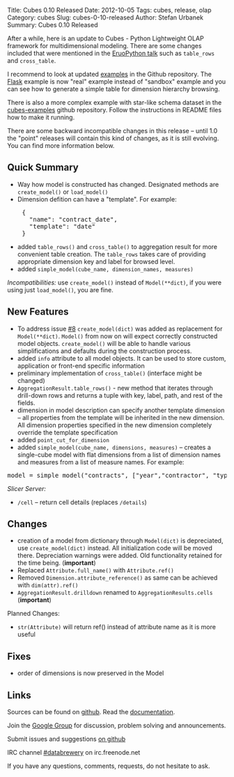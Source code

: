 Title: Cubes 0.10 Released
Date: 2012-10-05
Tags: cubes, release, olap
Category: cubes
Slug: cubes-0-10-released
Author: Stefan Urbanek
Summary: Cubes 0.10 Released

After a while, here is an update to Cubes - Python Lightweight OLAP framework for multidimensional modeling. There are some changes included that were mentioned in the [EruoPython talk](http://www.slideshare.net/Stiivi/cubes-lightweight-python-olap) such as `table_rows` and `cross_table`.

I recommend to look at updated [examples](https://github.com/Stiivi/cubes/tree/master/examples) in the Github repository. The [Flask](http://flask.pocoo.org) example is now "real" example instead of "sandbox" example and you can see how to generate a simple table for dimension hierarchy browsing.

There is also a more complex example with star-like schema dataset in the [cubes-examples](https://github.com/Stiivi/cubes-examples) github repository. Follow the instructions in README files how to make it running.

There are some backward incompatible changes in this release – until 1.0 the "point" releases will contain this kind of changes, as it is still evolving. You can find more information below.

Quick Summary
-------------

* Way how model is constructed has changed. Designated methods are `create_model()` or `load_model()`
* Dimension defition can have a "template". For example:

<pre class="prettyprint">
    {
      "name": "contract_date",
      "template": "date"
    }
</pre>
  
* added `table_rows()` and `cross_table()` to aggregation result for more convenient table creation. The `table_rows` takes care of providing appropriate dimension key and label for browsed level.
* added `simple_model(cube_name, dimension_names, measures)`

*Incompatibilities:*  use `create_model()` instead of `Model(**dict)`, if you
  were using just `load_model()`, you are fine.

New Features
------------

* To address issue [#8](https://github.com/Stiivi/cubes/issues/8)
  `create_model(dict)` was added as replacement for `Model(**dict)`. `Model()` from
  now on will expect correctly constructed model objects. `create_model()` will
  be able to handle various simplifications and defaults during the
  construction process.
* added `info` attribute to all model objects. It can be used to store custom,
  application or front-end specific information
* preliminary implementation of `cross_table()` (interface might be changed)
* `AggregationResult.table_rows()` - new method that iterates through
  drill-down rows and returns a tuple with key, label, path, and rest of the
  fields.
* dimension in model description can specify another template dimension – all
  properties from the template will be inherited in the new dimension. All
  dimension properties specified in the new dimension completely override the
  template specification
* added `point_cut_for_dimension`
* added `simple_model(cube_name, dimensions, measures)` – creates a single-cube
  model with flat dimensions from a list of dimension names and measures from
  a list of measure names. For example:

<pre class="prettyprint">
model = simple_model("contracts", ["year","contractor", "type"], ["amount"])
</pre>

*Slicer Server:*

* `/cell` – return cell details (replaces `/details`)

Changes
-------
* creation of a model from dictionary through `Model(dict)` is depreciated, use
  `create_model(dict)` instead. All initialization code will be moved there.
  Depreciation warnings were added. Old functionality retained for the time
  being. (**important**)
* Replaced `Attribute.full_name()` with `Attribute.ref()`
* Removed `Dimension.attribute_reference()` as same can be achieved with
  `dim(attr).ref()`
* `AggregationResult.drilldown` renamed to `AggregationResults.cells` (**important**)

Planned Changes:

* `str(Attribute)` will return ref() instead of attribute name as it is more
  useful
  
Fixes
-----

* order of dimensions is now preserved in the Model

Links
-----

Sources can be found on [github](https://github.com/Stiivi/cubes).
Read the [documentation](http://packages.python.org/cubes/).

Join the [Google Group](http://groups.google.com/group/cubes-discuss) for discussion, problem solving and announcements.

Submit issues and suggestions [on github](https://github.com/Stiivi/cubes/issues)

IRC channel [#databrewery](irc://irc.freenode.net/#databrewery) on irc.freenode.net

If you have any questions, comments, requests, do not hesitate to ask.
